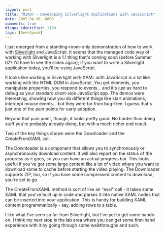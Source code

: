 ```yaml
---
layout: post
title: "MIX07 - Developing Silverlight Applications with JavaScript"
date: 2007-04-30 -0800
comments: true
disqus_identifier: 1190
tags: [GeekSpeak]
---
```

I just emerged from a standing-room-only demonstration of how to work
with [Silverlight](http://www.silverlight.net) and JavaScript. It seems
that the managed code way of working with Silverlight is a 1.1 thing
that's coming soon (before Summer 07? I'd have to see the slides again);
if you want to write a Silverlight application today, you'll be using
JavaScript.
 
 It looks like working in Silverlight with XAML with JavaScript is a lot
like working with the HTML DOM in JavaScript. You get elements, you
manipulate properties, you respond to events... and it's just as hard to
debug as your standard client-side JavaScript app. The demos were
interesting, showing how you do different things like start animations,
intercept mouse events... but they were far from bug-free. I guess
that's just one of the pain points for early adoption.
 
 Beyond that pain point, though, it looks pretty good. No harder than
doing stuff you're probably already doing, but with a much richer end
result.
 
 Two of the key things shown were the Downloader and the CreateFromXAML
call.
 
 The Downloader is a component that allows you to synchronously or
asynchronously download content. It will also report on the status of
the progress as it goes, so you can have an actual progress bar. This
looks useful if you've got some large content like a lot of video where
you want to download some to cache before starting the video playing.
The Downloader supports ZIP, too, so if you have some compressed content
to download, you're set to go.
 
 The CreateFromXAML method is sort of like an "eval" call - it takes
some XAML that you've built up in code and parses it into native XAML
nodes that can be inserted into your application. This is handy for
building XAML content programmatically - say, adding rows to a table.
 
 I like what I've seen so far from Silverlight, but I've yet to get some
hands-on. I think my next stop is the lab area where you can get some
first-hand experience with it by going through some walkthroughs and
such.
